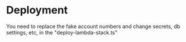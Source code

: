 # Deployment

You need to replace the fake account numbers and change secrets, db settings, etc, in the "deploy-lambda-stack.ts"
